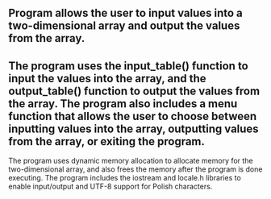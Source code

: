 Program allows the user to input values into a two-dimensional array and output the values from the array.
----------------------------------------------------------
The program uses the input_table() function to input the values into the array, and the output_table() function to output the values from the array. The program also includes a menu function that allows the user to choose between inputting values into the array, outputting values from the array, or exiting the program.
----------------------------------------------------------
The program uses dynamic memory allocation to allocate memory for the two-dimensional array, and also frees the memory after the program is done executing. The program includes the iostream and locale.h libraries to enable input/output and UTF-8 support for Polish characters.
